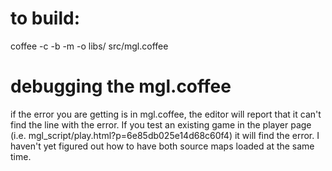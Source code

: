 # to build:

coffee -c -b -m -o libs/ src/mgl.coffee

# debugging the mgl.coffee

if the error you are getting is in mgl.coffee, the editor will report that it can't find the line with the error. If you test an existing game in the player page (i.e. mgl_script/play.html?p=6e85db025e14d68c60f4) it will find the error. I haven't yet figured out how to have both source maps loaded at the same time.